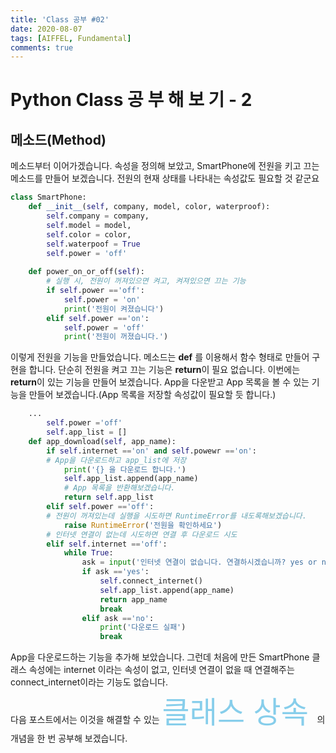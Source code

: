 ```yaml
---
title: 'Class 공부 #02'
date: 2020-08-07
tags: [AIFFEL, Fundamental]
comments: true
---
```


# Python Class 공 부 해 보 기 - 2

## **메소드(Method)**
메소드부터 이어가겠습니다. 속성을 정의해 보았고, SmartPhone에 전원을 키고 끄는 메소드를 만들어 보겠습니다. 전원의 현재 상태를 나타내는 속성값도 필요할 것 같군요
```python
class SmartPhone:
    def __init__(self, company, model, color, waterproof):
        self.company = company,
        self.model = model,
        self.color = color,
        self.waterpoof = True 
        self.power = 'off'
    
    def power_on_or_off(self):
        # 실행 시, 전원이 꺼져있으면 켜고, 켜져있으면 끄는 기능 
        if self.power =='off':
            self.power = 'on'
            print('전원이 켜졌습니다')
        elif self.power =='on':
            self.power = 'off'
            print('전원이 꺼졌습니다.')
```

이렇게 전원을 기능을 만들었습니다. 메소드는  **def** 를 이용해서 함수 형태로 만들어 구현을 합니다. 단순히 전원을 켜고 끄는 기능은 **return**이 필요 없습니다. 이번에는 **return**이 있는 기능을 만들어 보겠습니다. App을 다운받고 App 목록을 볼 수 있는 기능을 만들어 보겠습니다.(App 목록을 저장할 속성값이 필요할 듯 합니다.)

```python
    ...
        self.power ='off'
        self.app_list = []
    def app_download(self, app_name):
        if self.internet =='on' and self.powewr =='on':
        # App을 다운로드하고 app_list에 저장
            print('{} 을 다운로드 합니다.')
            self.app_list.append(app_name)
            # App 목록을 반환해보겠습니다.
            return self.app_list
        elif self.power =='off':
        # 전원이 꺼져있는데 실행을 시도하면 RuntimeError를 내도록해보겠습니다.
            raise RuntimeError('전원을 확인하세요')
        # 인터넷 연결이 없는데 시도하면 연결 후 다운로드 시도
        elif self.internet =='off':
            while True:
                ask = input('인터넷 연결이 없습니다. 연결하시겠습니까? yes or no')
                if ask =='yes':
                    self.connect_internet()
                    self.app_list.append(app_name)
                    return app_name
                    break
                elif ask =='no':
                    print('다운로드 실패')
                    break
```
App을 다운로드하는 기능을 추가해 보았습니다. 그런데 처음에 만든 SmartPhone 클래스 속성에는 internet 이라는 속성이 없고, 인터넷 연결이 없을 때 연결해주는 connect_internet이라는 기능도 없습니다.  
다음 포스트에서는 이것을 해결할 수 있는 
<font color='skyblue' size=15 > 클래스 상속 </font> 의 개념을 한 번 공부해 보겠습니다. 
